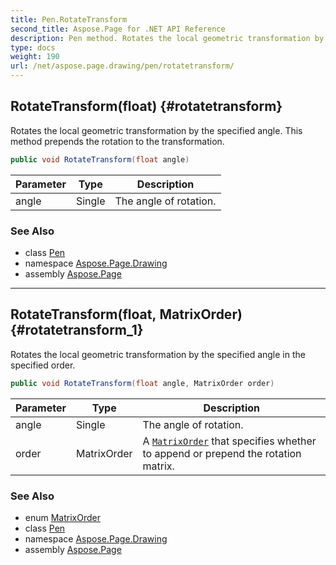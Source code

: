 ```yaml
---
title: Pen.RotateTransform
second_title: Aspose.Page for .NET API Reference
description: Pen method. Rotates the local geometric transformation by the specified angle. This method prepends the rotation to the transformation
type: docs
weight: 190
url: /net/aspose.page.drawing/pen/rotatetransform/
---
```

## RotateTransform(float) {#rotatetransform}

Rotates the local geometric transformation by the specified angle. This method prepends the rotation to the transformation.

```csharp
public void RotateTransform(float angle)
```

| Parameter | Type | Description |
| --- | --- | --- |
| angle | Single | The angle of rotation. |

### See Also

* class [Pen](../)
* namespace [Aspose.Page.Drawing](../../pen/)
* assembly [Aspose.Page](../../../)

---

## RotateTransform(float, MatrixOrder) {#rotatetransform_1}

Rotates the local geometric transformation by the specified angle in the specified order.

```csharp
public void RotateTransform(float angle, MatrixOrder order)
```

| Parameter | Type | Description |
| --- | --- | --- |
| angle | Single | The angle of rotation. |
| order | MatrixOrder | A [`MatrixOrder`](../../../aspose.page.drawing.drawing2d/matrixorder/) that specifies whether to append or prepend the rotation matrix. |

### See Also

* enum [MatrixOrder](../../../aspose.page.drawing.drawing2d/matrixorder/)
* class [Pen](../)
* namespace [Aspose.Page.Drawing](../../pen/)
* assembly [Aspose.Page](../../../)


